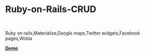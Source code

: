 # Ruby-on-Rails-CRUD
<br>
<p>Ruby on rails,Materialize,Google maps,Twitter widgets,Facebook pages,Wistia </p>
<a href="https://calm-basin-6145.herokuapp.com"><b>Demo</b></a>
